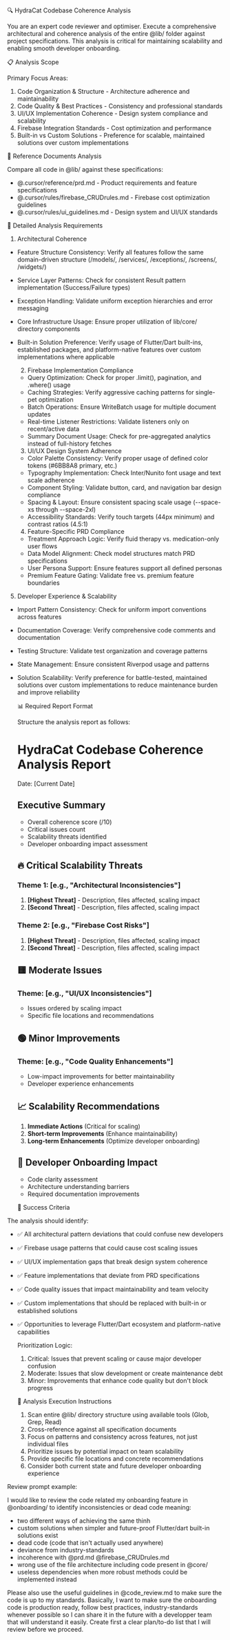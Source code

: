  🔍 HydraCat Codebase Coherence Analysis

  You are an expert code reviewer and optimiser. Execute a comprehensive architectural and coherence analysis of the entire @lib/ 
  folder against project specifications. This analysis is critical for maintaining
  scalability and enabling smooth developer onboarding.

  📋 Analysis Scope

Primary Focus Areas:
1. Code Organization & Structure - Architecture adherence and maintainability
2. Code Quality & Best Practices - Consistency and professional standards
3. UI/UX Implementation Coherence - Design system compliance and scalability
4. Firebase Integration Standards - Cost optimization and performance
5. Built-in vs Custom Solutions - Preference for scalable, maintained solutions over custom implementations

  🎯 Reference Documents Analysis

  Compare all code in @lib/ against these specifications:
  - @.cursor/reference/prd.md - Product requirements and feature specifications
  - @.cursor/rules/firebase_CRUDrules.md - Firebase cost optimization guidelines
  - @.cursor/rules/ui_guidelines.md - Design system and UI/UX standards

  🔬 Detailed Analysis Requirements

1. Architectural Coherence

- Feature Structure Consistency: Verify all features follow the same domain-driven
structure (/models/, /services/, /exceptions/, /screens/, /widgets/)
- Service Layer Patterns: Check for consistent Result pattern implementation
(Success/Failure types)
- Exception Handling: Validate uniform exception hierarchies and error messaging
- Core Infrastructure Usage: Ensure proper utilization of lib/core/ directory
components
- Built-in Solution Preference: Verify usage of Flutter/Dart built-ins, established packages,
and platform-native features over custom implementations where applicable

  2. Firebase Implementation Compliance

  - Query Optimization: Check for proper .limit(), pagination, and .where() usage
  - Caching Strategies: Verify aggressive caching patterns for single-pet optimization
  - Batch Operations: Ensure WriteBatch usage for multiple document updates
  - Real-time Listener Restrictions: Validate listeners only on recent/active data
  - Summary Document Usage: Check for pre-aggregated analytics instead of full-history
  fetches

  3. UI/UX Design System Adherence

  - Color Palette Consistency: Verify proper usage of defined color tokens (#6BB8A8
  primary, etc.)
  - Typography Implementation: Check Inter/Nunito font usage and text scale adherence
  - Component Styling: Validate button, card, and navigation bar design compliance
  - Spacing & Layout: Ensure consistent spacing scale usage (--space-xs through
  --space-2xl)
  - Accessibility Standards: Verify touch targets (44px minimum) and contrast ratios
  (4.5:1)

  4. Feature-Specific PRD Compliance

  - Treatment Approach Logic: Verify fluid therapy vs. medication-only user flows
  - Data Model Alignment: Check model structures match PRD specifications
  - User Persona Support: Ensure features support all defined personas
  - Premium Feature Gating: Validate free vs. premium feature boundaries

5. Developer Experience & Scalability

- Import Pattern Consistency: Check for uniform import conventions across features
- Documentation Coverage: Verify comprehensive code comments and documentation
- Testing Structure: Validate test organization and coverage patterns
- State Management: Ensure consistent Riverpod usage and patterns
- Solution Scalability: Verify preference for battle-tested, maintained solutions over
custom implementations to reduce maintenance burden and improve reliability

  📊 Required Report Format

  Structure the analysis report as follows:

  # HydraCat Codebase Coherence Analysis Report
  Date: [Current Date]

  ## Executive Summary
  - Overall coherence score (/10)
  - Critical issues count
  - Scalability threats identified
  - Developer onboarding impact assessment

  ## 🔥 Critical Scalability Threats
  ### Theme 1: [e.g., "Architectural Inconsistencies"]
  1. **[Highest Threat]** - Description, files affected, scaling impact
  2. **[Second Threat]** - Description, files affected, scaling impact

  ### Theme 2: [e.g., "Firebase Cost Risks"]
  1. **[Highest Threat]** - Description, files affected, scaling impact
  2. **[Second Threat]** - Description, files affected, scaling impact

  ## 🟨 Moderate Issues
  ### Theme: [e.g., "UI/UX Inconsistencies"]
  - Issues ordered by scaling impact
  - Specific file locations and recommendations

  ## 🟢 Minor Improvements
  ### Theme: [e.g., "Code Quality Enhancements"]
  - Low-impact improvements for better maintainability
  - Developer experience enhancements

  ## 📈 Scalability Recommendations
  1. **Immediate Actions** (Critical for scaling)
  2. **Short-term Improvements** (Enhance maintainability)
  3. **Long-term Enhancements** (Optimize developer onboarding)

  ## 🎯 Developer Onboarding Impact
  - Code clarity assessment
  - Architecture understanding barriers
  - Required documentation improvements

  🎯 Success Criteria

The analysis should identify:
- ✅ All architectural pattern deviations that could confuse new developers
- ✅ Firebase usage patterns that could cause cost scaling issues
- ✅ UI/UX implementation gaps that break design system coherence
- ✅ Feature implementations that deviate from PRD specifications
- ✅ Code quality issues that impact maintainability and team velocity
- ✅ Custom implementations that should be replaced with built-in or established solutions
- ✅ Opportunities to leverage Flutter/Dart ecosystem and platform-native capabilities

  Prioritization Logic:
  1. Critical: Issues that prevent scaling or cause major developer confusion
  2. Moderate: Issues that slow development or create maintenance debt
  3. Minor: Improvements that enhance code quality but don't block progress

  🔄 Analysis Execution Instructions

  1. Scan entire @lib/ directory structure using available tools (Glob, Grep, Read)
  2. Cross-reference against all specification documents
  3. Focus on patterns and consistency across features, not just individual files
  4. Prioritize issues by potential impact on team scalability
  5. Provide specific file locations and concrete recommendations
  6. Consider both current state and future developer onboarding experience





Review prompt example:
  
I would like to review the code related my onboarding feature in @onboarding/ to identify inconsistencies or dead code meaning:
- two different ways of achieving the same thinh
- custom solutions when simpler and future-proof Flutter/dart built-in solutions exist
- dead code (code that isn't actually used anywhere)
- deviance from industry-standards
- incoherence with @prd.md @firebase_CRUDrules.md
- wrong use of the file architecture including code present in @core/ 
- useless dependencies when more robust methods could be implemented instead 

Please also use the useful guidelines in @code_review.md to make sure the code is up to my standards.
Basically, I want to make sure the onboarding code is production ready, follow best practices, industry-standards whenever possible so I can share it in the future with a developper team that will understand it easily. Create first a clear plan/to-do list that I will review before we proceed.